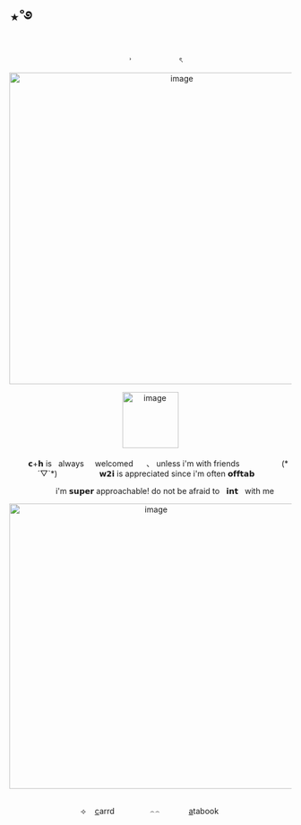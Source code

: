 #                                                                      ⋆˚࿔
 <p align="center">
 ‎ ‎ ‎ ‎ ‎ ‎ ˒ ‎‎ ‎ ‎  ‎ ‎ ‎ ‎ ‎‎ ‎ ‎ ‎  ‎ ‎ ‎ ‎   ‎ ‎ ‎ ‎ ‎ ‎ ৎ ‎ 
<p align="center">
<img width="600" height="556" alt="image" src="https://media.discordapp.net/attachments/1406201432738365532/1428090620013973608/Untitled82_20251015214206.png?ex=68f13c88&is=68efeb08&hm=5737a51c97b2861cfbf033bed703da07b9d0f19a4c496eb5151417df53971e37&=&format=webp&quality=lossless&width=879&height=639" />
  <p align="center">
‎<img width="100" height="100" alt="image" src="https://media.discordapp.net/attachments/1406201432738365532/1428437733298409655/Screenshot_2025-10-16_204102-removebg-preview.png?ex=68f27fce&is=68f12e4e&hm=46587245ba307374fe43dec2795e495f5172944266f9cd044de411a87a8dc41b&=&format=webp&quality=lossless&width=488&height=263" />
   <p align="center">
      ‎ ‎‎ ‎ ‎ ‎    ‎ ‎‎  ‎𝗰+𝗵 is ‎ ‎ always ‎ ‎‎  ‎ ‎‎  welcomed‎ ‎  ‎ ‎‎ ‎  ‎ 、 unless i'm with friends‎ ‎   ‎ ‎‎ ‎ ‎   ‎‎ ‎  ‎ ‎‎ ‎     ‎ ‎‎ ‎ ‎ ‎ ‎‎  ‎ ‎‎    ‎‎‎‎(*´▽`*) ‎‎ ‎ ‎ ‎ ‎  ‎ ‎‎ ‎ ‎ ‎  ‎ ‎ ‎  ‎  ‎ ‎‎ ‎ ‎‎ 𝘄𝟮𝗶 is appreciated since i'm often 𝗼𝗳𝗳𝘁𝗮𝗯 ‎  ‎ ‎ ‎
     <p align="center">
      ‎ ‎ ‎ ‎ ‎ ‎ ‎ ‎ ‎ ‎ ‎ ‎ ‎ ‎ ‎ ‎ i'm 𝘀𝘂𝗽𝗲𝗿 approachable! do not be afraid to  ‎ ‎ ‎𝗶𝗻𝘁  ‎ ‎ ‎with me‎ ‎ ‎ ‎
       <p align="center">
      <img width="508" height="509" alt="image" src="https://media.discordapp.net/attachments/1406201432738365532/1429179234647146568/Untitled86_20251018214713.png?ex=68f53262&is=68f3e0e2&hm=146cc0f35c69af3f4d4586652c82c2d5128f16c7423a2ea0db3ce6d7f9219f38&=&format=webp&quality=lossless&width=1848&height=531" />
‎ ‎‎  ‎‎ ‎ ‎ ‎  ‎ ‎ ‎ ‎  ‎ ‎‎ ‎  ‎‎
 <p align="center">
 ⟢ ‎ ‎ ‎  <a href="https://healingmywayoutofhere.carrd.co/#" target="_blank">c</a>arrd‎ ‎ ‎ ‎ ‎ ‎ ‎   ‎ ‎ ‎  ‎ ‎ ‎ ‎ ‎ ‎  ‎⌢⌢ ‎‎ ‎ ‎ ‎‎ ‎ ‎
  ‎ ‎ ‎ ‎ ‎ ‎  <a href="https://whatsurnamegirlfriend.atabook.org/" target="_blank">a</a>tabook ‎ 
 

  ‎ ‎ ‎ ‎ ‎ 
 ‎ 



































